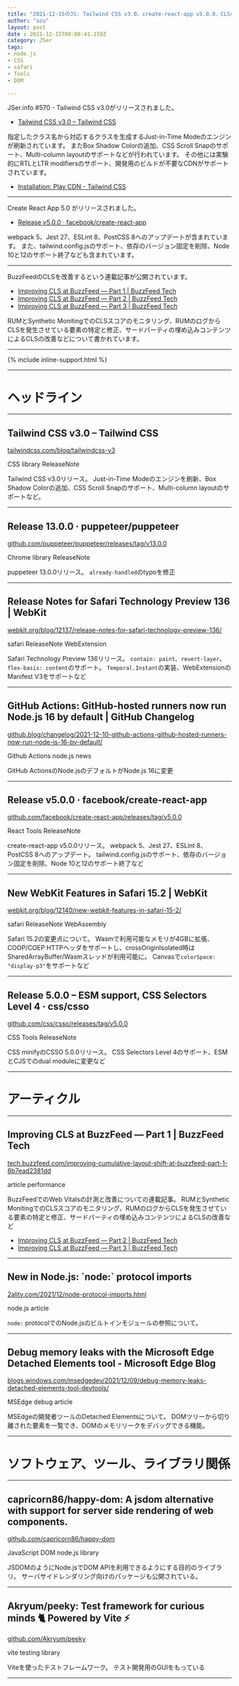 ```yaml
---
title: "2021-12-15のJS: Tailwind CSS v3.0、create-react-app v5.0.0、CLSの改善"
author: "azu"
layout: post
date : 2021-12-15T00:08:41.159Z
category: JSer
tags:
- node.js
- CSS
- safari
- Tools
- DOM

---
```


JSer.info #570 - Tailwind CSS v3.0がリリースされました。

- [Tailwind CSS v3.0 – Tailwind CSS](https://tailwindcss.com/blog/tailwindcss-v3)

指定したクラス名から対応するクラスを生成するJust-in-Time Modeのエンジンが刷新されています。
またBox Shadow Colorの追加、CSS Scroll Snapのサポート、Multi-column layoutのサポートなどが行われています。
その他には実験的にRTLとLTR modifiersのサポート、開発用のビルドが不要なCDNがサポートされています。


- [Installation: Play CDN - Tailwind CSS](https://tailwindcss.com/docs/installation/play-cdn)

----

Create React App 5.0 がリリースされました。

- [Release v5.0.0 · facebook/create-react-app](https://github.com/facebook/create-react-app/releases/tag/v5.0.0)

webpack 5、Jest 27、ESLint 8、PostCSS 8へのアップデートが含まれています。
また、tailwind.config.jsのサポート、依存のバージョン固定を削除、Node 10と12のサポート終了なども含まれています。

----

BuzzFeedのCLSを改善するという連載記事が公開されています。

- [Improving CLS at BuzzFeed — Part 1 | BuzzFeed Tech](https://tech.buzzfeed.com/improving-cumulative-layout-shift-at-buzzfeed-part-1-8b7ead2381dd)
- [Improving CLS at BuzzFeed — Part 2 | BuzzFeed Tech](https://tech.buzzfeed.com/improving-cumulative-layout-shift-at-buzzfeed-part-2-2a846adeb097)
- [Improving CLS at BuzzFeed — Part 3 | BuzzFeed Tech](https://tech.buzzfeed.com/improving-cumulative-layout-shift-at-buzzfeed-part-3-3a36240861e4)

RUMとSynthetic MonitingでのCLSスコアのモニタリング、RUMのログからCLSを発生させている要素の特定と修正、サードパーティの埋め込みコンテンツによるCLSの改善などについて書かれています。


----

{% include inline-support.html %}

----

<h1 class="site-genre">ヘッドライン</h1>

----

## Tailwind CSS v3.0 – Tailwind CSS
[tailwindcss.com/blog/tailwindcss-v3](https://tailwindcss.com/blog/tailwindcss-v3 "Tailwind CSS v3.0 – Tailwind CSS")
<p class="jser-tags jser-tag-icon"><span class="jser-tag">CSS</span> <span class="jser-tag">library</span> <span class="jser-tag">ReleaseNote</span></p>

Tailwind CSS v3.0リリース。
Just-in-Time Modeのエンジンを刷新、Box Shadow Colorの追加、CSS Scroll Snapのサポート、Multi-column layoutのサポートなど。


----

## Release 13.0.0 · puppeteer/puppeteer
[github.com/puppeteer/puppeteer/releases/tag/v13.0.0](https://github.com/puppeteer/puppeteer/releases/tag/v13.0.0 "Release 13.0.0 · puppeteer/puppeteer")
<p class="jser-tags jser-tag-icon"><span class="jser-tag">Chrome</span> <span class="jser-tag">library</span> <span class="jser-tag">ReleaseNote</span></p>

puppeteer 13.0.0リリース。
`already-handled`のtypoを修正


----

## Release Notes for Safari Technology Preview 136 | WebKit
[webkit.org/blog/12137/release-notes-for-safari-technology-preview-136/](https://webkit.org/blog/12137/release-notes-for-safari-technology-preview-136/ "Release Notes for Safari Technology Preview 136 | WebKit")
<p class="jser-tags jser-tag-icon"><span class="jser-tag">safari</span> <span class="jser-tag">ReleaseNote</span> <span class="jser-tag">WebExtension</span></p>

Safari Technology Preview 136リリース。
`contain: paint`、`revert-layer`、`flex-basis: content`のサポート。
`Temporal.Instant`の実装、WebExtensionのManifest V3をサポートなど


----

## GitHub Actions: GitHub-hosted runners now run Node.js 16 by default | GitHub Changelog
[github.blog/changelog/2021-12-10-github-actions-github-hosted-runners-now-run-node-js-16-by-default/](https://github.blog/changelog/2021-12-10-github-actions-github-hosted-runners-now-run-node-js-16-by-default/ "GitHub Actions: GitHub-hosted runners now run Node.js 16 by default | GitHub Changelog")
<p class="jser-tags jser-tag-icon"><span class="jser-tag">Github</span> <span class="jser-tag">Actions</span> <span class="jser-tag">node.js</span> <span class="jser-tag">news</span></p>

GitHub ActionsのNode.jsのデフォルトがNode.js 16に変更


----

## Release v5.0.0 · facebook/create-react-app
[github.com/facebook/create-react-app/releases/tag/v5.0.0](https://github.com/facebook/create-react-app/releases/tag/v5.0.0 "Release v5.0.0 · facebook/create-react-app")
<p class="jser-tags jser-tag-icon"><span class="jser-tag">React</span> <span class="jser-tag">Tools</span> <span class="jser-tag">ReleaseNote</span></p>

create-react-app v5.0.0リリース。
webpack 5、Jest 27、ESLint 8、PostCSS 8へのアップデート。
tailwind.config.jsのサポート、依存のバージョン固定を削除、Node 10と12のサポート終了など


----

## New WebKit Features in Safari 15.2 | WebKit
[webkit.org/blog/12140/new-webkit-features-in-safari-15-2/](https://webkit.org/blog/12140/new-webkit-features-in-safari-15-2/ "New WebKit Features in Safari 15.2 | WebKit")
<p class="jser-tags jser-tag-icon"><span class="jser-tag">safari</span> <span class="jser-tag">ReleaseNote</span> <span class="jser-tag">WebAssembly</span></p>

Safari 15.2の変更点について。
Wasmで利用可能なメモリが4GBに拡張、COOP/COEP HTTPヘッダをサポートし、crossOriginIsolated時はSharedArrayBuffer/Wasmスレッドが利用可能に。
Canvasで`colorSpace: "display-p3"`をサポートなど


----

## Release 5.0.0 – ESM support, CSS Selectors Level 4 · css/csso
[github.com/css/csso/releases/tag/v5.0.0](https://github.com/css/csso/releases/tag/v5.0.0 "Release 5.0.0 – ESM support, CSS Selectors Level 4 · css/csso")
<p class="jser-tags jser-tag-icon"><span class="jser-tag">CSS</span> <span class="jser-tag">Tools</span> <span class="jser-tag">ReleaseNote</span></p>

CSS minifyのCSSO 5.0.0リリース。
CSS Selectors Level 4のサポート、ESMとCJSでのdual moduleに変更など


----
<h1 class="site-genre">アーティクル</h1>

----

## Improving CLS at BuzzFeed — Part 1 | BuzzFeed Tech
[tech.buzzfeed.com/improving-cumulative-layout-shift-at-buzzfeed-part-1-8b7ead2381dd](https://tech.buzzfeed.com/improving-cumulative-layout-shift-at-buzzfeed-part-1-8b7ead2381dd "Improving CLS at BuzzFeed — Part 1 | BuzzFeed Tech")
<p class="jser-tags jser-tag-icon"><span class="jser-tag">article</span> <span class="jser-tag">performance</span></p>

BuzzFeedでのWeb Vitalsの計測と改善についての連載記事。
RUMとSynthetic MonitingでのCLSスコアのモニタリング、RUMのログからCLSを発生させている要素の特定と修正、サードパーティの埋め込みコンテンツによるCLSの改善など

- [Improving CLS at BuzzFeed — Part 2 | BuzzFeed Tech](https://tech.buzzfeed.com/improving-cumulative-layout-shift-at-buzzfeed-part-2-2a846adeb097 "Improving CLS at BuzzFeed — Part 2 | BuzzFeed Tech")
- [Improving CLS at BuzzFeed — Part 3 | BuzzFeed Tech](https://tech.buzzfeed.com/improving-cumulative-layout-shift-at-buzzfeed-part-3-3a36240861e4 "Improving CLS at BuzzFeed — Part 3 | BuzzFeed Tech")

----

## New in Node.js: \`node:\` protocol imports
[2ality.com/2021/12/node-protocol-imports.html](https://2ality.com/2021/12/node-protocol-imports.html "New in Node.js: \`node:\` protocol imports")
<p class="jser-tags jser-tag-icon"><span class="jser-tag">node.js</span> <span class="jser-tag">article</span></p>

`node:` protocolでのNode.jsのビルトインモジュールの参照について。


----

## Debug memory leaks with the Microsoft Edge Detached Elements tool - Microsoft Edge Blog
[blogs.windows.com/msedgedev/2021/12/09/debug-memory-leaks-detached-elements-tool-devtools/](https://blogs.windows.com/msedgedev/2021/12/09/debug-memory-leaks-detached-elements-tool-devtools/ "Debug memory leaks with the Microsoft Edge Detached Elements tool - Microsoft Edge Blog")
<p class="jser-tags jser-tag-icon"><span class="jser-tag">MSEdge</span> <span class="jser-tag">debug</span> <span class="jser-tag">article</span></p>

MSEdgeの開発者ツールのDetached Elementsについて。
DOMツリーから切り離された要素を一覧でき、DOMのメモリリークをデバッグできる機能。


----
<h1 class="site-genre">ソフトウェア、ツール、ライブラリ関係</h1>

----

## capricorn86/happy-dom: A jsdom alternative with support for server side rendering of web components.
[github.com/capricorn86/happy-dom](https://github.com/capricorn86/happy-dom "capricorn86/happy-dom: A jsdom alternative with support for server side rendering of web components.")
<p class="jser-tags jser-tag-icon"><span class="jser-tag">JavaScript</span> <span class="jser-tag">DOM</span> <span class="jser-tag">node.js</span> <span class="jser-tag">library</span></p>

JSDOMのようにNode.jsでDOM APIを利用できるようにする目的のライブラリ。
サーバサイドレンダリング向けのパッケージも公開されている。


----

## Akryum/peeky: Test framework for curious minds 🐈️ Powered by Vite ⚡️
[github.com/Akryum/peeky](https://github.com/Akryum/peeky "Akryum/peeky: Test framework for curious minds 🐈️ Powered by Vite ⚡️")
<p class="jser-tags jser-tag-icon"><span class="jser-tag">vite</span> <span class="jser-tag">testing</span> <span class="jser-tag">library</span></p>

Viteを使ったテストフレームワーク。
テスト開発用のGUIをもっている


----
